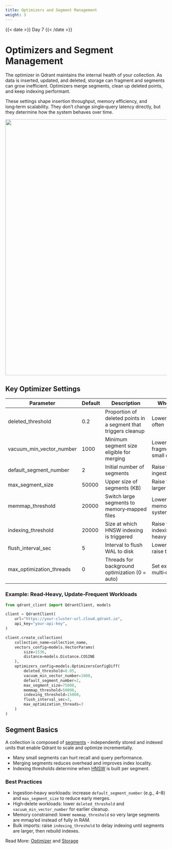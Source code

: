 ```yaml
---
title: Optimizers and Segment Management
weight: 3
---
```


{{< date >}} Day 7 {{< /date >}}

# Optimizers and Segment Management

The optimizer in Qdrant maintains the internal health of your collection. As data is inserted, updated, and deleted, storage can fragment and segments can grow inefficient. Optimizers merge segments, clean up deleted points, and keep indexing performant.

These settings shape insertion throughput, memory efficiency, and long‑term scalability. They don’t change single‑query latency directly, but they determine how the system behaves over time.

<img src="/documentation/guides/collection-config-guide/optimization.svg" width="800">

## Key Optimizer Settings

| Parameter                   | Default | Description                                                  | When to Adjust                                                   |
|----------------------------|---------|--------------------------------------------------------------|------------------------------------------------------------------|
| deleted_threshold          | 0.2     | Proportion of deleted points in a segment that triggers cleanup | Lower if you delete often                                        |
| vacuum_min_vector_number   | 1000    | Minimum segment size eligible for merging                    | Lower to reduce fragmentation in small datasets                  |
| default_segment_number     | 2       | Initial number of segments                                   | Raise to parallelize ingestion at startup                        |
| max_segment_size           | 50000   | Upper size of segments (KB)                                  | Raise for fewer, larger segments                                 |
| memmap_threshold           | 20000   | Switch large segments to memory‑mapped files                 | Lower on memory‑constrained systems                              |
| indexing_threshold         | 20000   | Size at which HNSW indexing is triggered                     | Raise to delay indexing during heavy writes                      |
| flush_interval_sec         | 5       | Interval to flush WAL to disk                                | Lower for durability; raise to reduce I/O                        |
| max_optimization_threads   | 0       | Threads for background optimization (0 = auto)               | Set explicitly on multi‑core systems                             |

### Example: Read‑Heavy, Update‑Frequent Workloads

```python
from qdrant_client import QdrantClient, models

client = QdrantClient(
    url="https://your-cluster-url.cloud.qdrant.io",
    api_key="your-api-key",
)

client.create_collection(
    collection_name=collection_name,
    vectors_config=models.VectorParams(
        size=1536,
        distance=models.Distance.COSINE
    ),
    optimizers_config=models.OptimizersConfigDiff(
        deleted_threshold=0.05,
        vacuum_min_vector_number=1000,
        default_segment_number=2,
        max_segment_size=75000,
        memmap_threshold=50000,
        indexing_threshold=15000,
        flush_interval_sec=3,
        max_optimization_threads=3
    )
)
```

## Segment Basics

A collection is composed of [segments](/documentation/concepts/storage/) - independently stored and indexed units that enable Qdrant to scale and optimize incrementally.

- Many small segments can hurt recall and query performance.
- Merging segments reduces overhead and improves index locality.
- Indexing thresholds determine when [HNSW](https://qdrant.tech/articles/filtrable-hnsw/) is built per segment.

### Best Practices

- Ingestion‑heavy workloads: increase `default_segment_number` (e.g., 4–8) and `max_segment_size` to reduce early merges.
- High‑delete workloads: lower `deleted_threshold` and `vacuum_min_vector_number` for earlier cleanup.
- Memory constrained: lower `memmap_threshold` so very large segments are mmap’ed instead of fully in RAM.
- Bulk imports: raise `indexing_threshold` to delay indexing until segments are larger, then rebuild indexes.

Read More: [Optimizer](/documentation/concepts/optimizer/) and [Storage](/documentation/concepts/storage/) 